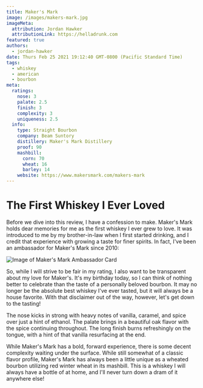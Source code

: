```yaml
---
title: Maker's Mark
image: /images/makers-mark.jpg
imageMeta:
  attribution: Jordan Hawker
  attributionLink: https://helladrunk.com
featured: true
authors:
  - jordan-hawker
date: Thurs Feb 25 2021 19:12:40 GMT-0800 (Pacific Standard Time)
tags:
  - whiskey
  - american
  - bourbon
meta:
  ratings:
    nose: 3
    palate: 2.5
    finish: 3
    complexity: 3
    uniqueness: 2.5
  info:
    type: Straight Bourbon
    company: Beam Suntory
    distillery: Maker's Mark Distillery
    proof: 90
    mashbill:
      corn: 70
      wheat: 16
      barley: 14
    website: https://www.makersmark.com/makers-mark
---
```


# The First Whiskey I Ever Loved

Before we dive into this review, I have a confession to make. Maker's Mark holds dear memories for me 
as the first whiskey I ever grew to love. It was introduced to me by my brother-in-law when I first 
started drinking, and I credit that experience with growing a taste for finer spirits. In fact, I've 
been an ambassador for Maker's Mark since 2010:

![Image of Maker's Mark Ambassador Card](/images/makers-ambassador.png)

So, while I will strive to be fair in my rating, I also want to be transparent about my love for Maker's. 
It's my birthday today, so I can think of nothing better to celebrate than the taste of a personally 
beloved bourbon. It may no longer be the absolute best whiskey I've ever tasted, but it will always be a 
house favorite. With that disclaimer out of the way, however, let's get down to the tasting!

The nose kicks in strong with heavy notes of vanilla, caramel, and spice over just a hint of ethanol. 
The palate brings in a beautiful oak flavor with the spice continuing throughout. The long finish burns 
refreshingly on the tongue, with a hint of that vanilla resurfacing at the end.

While Maker's Mark has a bold, forward experience, there is some decent complexity waiting under the 
surface. While still somewhat of a classic flavor profile, Maker's Mark has always been a little unique 
as a wheated bourbon utilizing red winter wheat in its mashbill. This is a whiskey I will always have a 
bottle of at home, and I'll never turn down a dram of it anywhere else!

